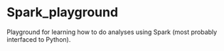 # Spark_playground
Playground for learning how to do analyses using Spark (most probably interfaced to Python).
